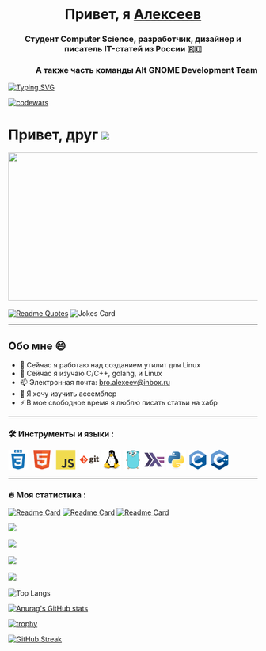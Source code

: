 
<img src="https://komarev.com/ghpvc/?username=alexeev-engineer&style=flat-square&color=blue" alt=""/>

<h1 align="center">Привет, я <a href="https://daniilshat.ru/" target="_blank">Алексеев</a> 
<h3 align="center">Студент Computer Science, разработчик, дизайнер и писатель IT-статей из России 🇷🇺</h3>
<h3 align="right">А также часть команды Alt GNOME Development Team</h3>
	
[![Typing SVG](https://readme-typing-svg.herokuapp.com?color=%2336BCF7&lines=Developer+Designer+Writer)](https://git.io/typing-svg)

[![codewars](https://www.codewars.com/users/alexeev-engineer/badges/large)](https://www.codewars.com/users/alexeev-engineer)

<h1> 
	Привет, друг
	<img src="https://media.giphy.com/media/hvRJCLFzcasrR4ia7z/giphy.gif" width="30px"/>
</h1>

<div align="center">
  <img src="https://media.giphy.com/media/dWesBcTLavkZuG35MI/giphy.gif" width="600" height="300"/>
</div>

[![Readme Quotes](https://quotes-github-readme.vercel.app/api?type=horizontal&theme=dark)](https://github.com/piyushsuthar/github-readme-quotes) ![Jokes Card](https://readme-jokes.vercel.app/api)

---

## Обо мне 😄

- 🔭 Сейчас я работаю над созданием утилит для Linux
- 🌱 Сейчас я изучаю C/C++, golang, и Linux
- 📫 Электронная почта: bro.alexeev@inbox.ru
- 🤔 Я хочу изучить ассемблер
- :zap: В мое свободное время я люблю писать статьи на хабр

---

### :hammer_and_wrench: Инструменты и языки :

<div>
  <img src="https://github.com/devicons/devicon/blob/master/icons/css3/css3-plain-wordmark.svg"  title="CSS3" alt="CSS" width="40" height="40"/>&nbsp;
  <img src="https://github.com/devicons/devicon/blob/master/icons/html5/html5-original.svg" title="HTML5" alt="HTML" width="40" height="40"/>&nbsp;
  <img src="https://github.com/devicons/devicon/blob/master/icons/javascript/javascript-original.svg" title="JavaScript" alt="JavaScript" width="40" height="40"/>&nbsp;
  <img src="https://github.com/devicons/devicon/blob/master/icons/git/git-original-wordmark.svg" title="Git" **alt="Git" width="40" height="40"/>
  <img src="https://github.com/devicons/devicon/blob/master/icons/linux/linux-original.svg" title="Linux" **alt="Linux" width="40" height="40"/>
  <img src="https://github.com/devicons/devicon/blob/master/icons/go/go-original.svg" title="GoLang" **alt="GoLang" width="40" height="40"/>
  <img src="https://github.com/devicons/devicon/blob/master/icons/haskell/haskell-original.svg" title="Haskell" **alt="Haskell" width="40" height="40"/>
  <img src="https://github.com/devicons/devicon/blob/master/icons/python/python-original.svg" title="Python" **alt="Python" width="40" height="40"/>
  <img src="https://github.com/devicons/devicon/blob/master/icons/c/c-original.svg" title="C" **alt="C" width="40" height="40"/>
  <img src="https://github.com/devicons/devicon/blob/master/icons/cplusplus/cplusplus-original.svg" title="C++" **alt="C++" width="40" height="40"/>
</div>

---

### :fire: Моя статистика :

[![Readme Card](https://github-readme-stats.vercel.app/api/pin/?username=alexeev-engineer&repo=aiocryptogram)](https://github.com/anuraghazra/github-readme-stats)
[![Readme Card](https://github-readme-stats.vercel.app/api/pin/?username=alexeev-engineer&repo=zennet)](https://github.com/anuraghazra/github-readme-stats)
[![Readme Card](https://github-readme-stats.vercel.app/api/pin/?username=alexeev-engineer&repo=OpenDaSA)](https://github.com/anuraghazra/github-readme-stats)

![](https://github-profile-summary-cards.vercel.app/api/cards/profile-details?username=alexeev-engineer)

![](https://github-profile-summary-cards.vercel.app/api/cards/most-commit-language?username=alexeev-engineer)

![](https://github-profile-summary-cards.vercel.app/api/cards/repos-per-language?username=alexeev-engineer)

![](https://github-profile-summary-cards.vercel.app/api/cards/stats?username=alexeev-engineer)

![Top Langs](https://github-readme-stats.vercel.app/api/top-langs/?username=alexeev-engineer&hide=css,html)

[![Anurag's GitHub stats](https://github-readme-stats.vercel.app/api?username=alexeev-engineer)](https://github.com/anuraghazra/github-readme-stats)

[![trophy](https://github-profile-trophy.vercel.app/?username=alexeev-engineer)](https://github.com/ryo-ma/github-profile-trophy)

[![GitHub Streak](https://github-readme-streak-stats.herokuapp.com/?user=alexeev-engineer&locale=ru&mode=weekly)](https://git.io/streak-stats)
